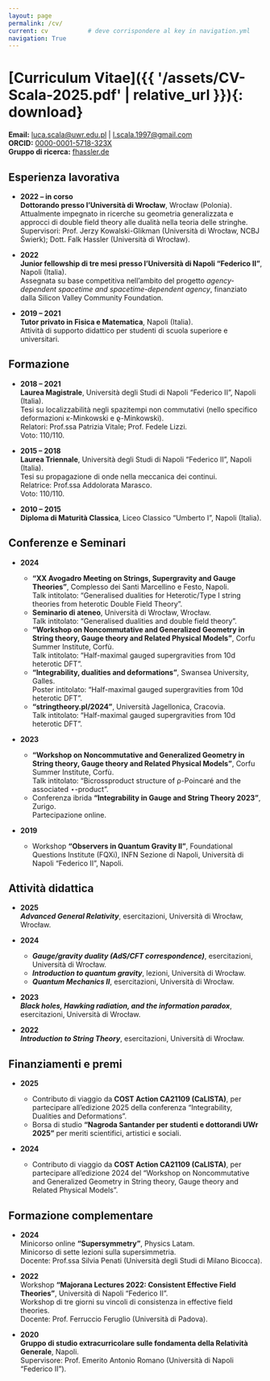 ```yaml
---
layout: page
permalink: /cv/
current: cv           # deve corrispondere al key in navigation.yml
navigation: True
---
```


# [Curriculum Vitae]({{ '/assets/CV-Scala-2025.pdf' | relative_url }}){: download}

**Email:** [luca.scala@uwr.edu.pl](mailto:luca.scala@uwr.edu.pl) | [l.scala.1997@gmail.com](mailto:l.scala.1997@gmail.com)  
**ORCID:** [0000-0001-5718-323X](https://orcid.org/0000-0001-5718-323X)  
**Gruppo di ricerca:** [fhassler.de](https://www.fhassler.de/group)  

## Esperienza lavorativa

- **2022 – in corso**  
  **Dottorando presso l’Università di Wrocław**, Wrocław (Polonia).  
  Attualmente impegnato in ricerche su geometria generalizzata e approcci di double field theory alle dualità nella teoria delle stringhe.  
  Supervisori: Prof. Jerzy Kowalski-Glikman (Università di Wrocław, NCBJ Świerk); Dott. Falk Hassler (Università di Wrocław).

- **2022**  
  **Junior fellowship di tre mesi presso l’Università di Napoli “Federico II”**, Napoli (Italia).  
  Assegnata su base competitiva nell’ambito del progetto _agency-dependent spacetime and spacetime-dependent agency_, finanziato dalla Silicon Valley Community Foundation.

- **2019 – 2021**  
  **Tutor privato in Fisica e Matematica**, Napoli (Italia).  
  Attività di supporto didattico per studenti di scuola superiore e universitari.

## Formazione

- **2018 – 2021**  
  **Laurea Magistrale**, Università degli Studi di Napoli “Federico II”, Napoli (Italia).  
  Tesi su localizzabilità negli spazitempi non commutativi (nello specifico deformazioni κ-Minkowski e ϱ-Minkowski).  
  Relatori: Prof.ssa Patrizia Vitale; Prof. Fedele Lizzi.  
  Voto: 110/110.

- **2015 – 2018**  
  **Laurea Triennale**, Università degli Studi di Napoli “Federico II”, Napoli (Italia).  
  Tesi su propagazione di onde nella meccanica dei continui.  
  Relatrice: Prof.ssa Addolorata Marasco.  
  Voto: 110/110.

- **2010 – 2015**  
  **Diploma di Maturità Classica**, Liceo Classico “Umberto I”, Napoli (Italia).

## Conferenze e Seminari

- **2024**  
  - **“XX Avogadro Meeting on Strings, Supergravity and Gauge Theories”**, Complesso dei Santi Marcellino e Festo, Napoli.  
    Talk intitolato: “Generalised dualities for Heterotic/Type I string theories from heterotic Double Field Theory”.  
  - **Seminario di ateneo**, Università di Wrocław, Wrocław.  
    Talk intitolato: “Generalised dualities and double field theory”.  
  - **“Workshop on Noncommutative and Generalized Geometry in String theory, Gauge theory and Related Physical Models”**, Corfu Summer Institute, Corfù.  
    Talk intitolato: “Half-maximal gauged supergravities from 10d heterotic DFT”.  
  - **“Integrability, dualities and deformations”**, Swansea University, Galles.  
    Poster intitolato: “Half-maximal gauged supergravities from 10d heterotic DFT”.  
  - **“stringtheory.pl/2024”**, Università Jagellonica, Cracovia.  
    Talk intitolato: “Half-maximal gauged supergravities from 10d heterotic DFT”.

- **2023**  
  - **“Workshop on Noncommutative and Generalized Geometry in String theory, Gauge theory and Related Physical Models”**, Corfu Summer Institute, Corfù.  
    Talk intitolato: “Bicrossproduct structure of ρ-Poincaré and the associated ⋆-product”.  
  - Conferenza ibrida **“Integrability in Gauge and String Theory 2023”**, Zurigo.  
    Partecipazione online.

- **2019**  
  - Workshop **“Observers in Quantum Gravity II”**, Foundational Questions Institute (FQXi), INFN Sezione di Napoli, Università di Napoli “Federico II”, Napoli.

## Attività didattica

- **2025**  
  **_Advanced General Relativity_**, esercitazioni, Università di Wrocław, Wrocław.

- **2024**  
  - **_Gauge/gravity duality (AdS/CFT correspondence)_**, esercitazioni, Università di Wrocław. 
  - **_Introduction to quantum gravity_**, lezioni, Università di Wrocław.  
  - **_Quantum Mechanics II_**, esercitazioni, Università di Wrocław.

- **2023**  
  **_Black holes, Hawking radiation, and the information paradox_**, esercitazioni, Università di Wrocław.

- **2022**  
  **_Introduction to String Theory_**, esercitazioni, Università di Wrocław.

## Finanziamenti e premi

- **2025**  
  - Contributo di viaggio da **COST Action CA21109 (CaLISTA)**, per partecipare all’edizione 2025 della conferenza “Integrability, Dualities and Deformations”.  
  - Borsa di studio **“Nagroda Santander per studenti e dottorandi UWr 2025”** per meriti scientifici, artistici e sociali.

- **2024**  
  - Contributo di viaggio da **COST Action CA21109 (CaLISTA)**, per partecipare all’edizione 2024 del “Workshop on Noncommutative and Generalized Geometry in String theory, Gauge theory and Related Physical Models”.

## Formazione complementare

- **2024**  
  Minicorso online **“Supersymmetry”**, Physics Latam.  
  Minicorso di sette lezioni sulla supersimmetria.  
  Docente: Prof.ssa Silvia Penati (Università degli Studi di Milano Bicocca).

- **2022**  
  Workshop **“Majorana Lectures 2022: Consistent Effective Field Theories”**, Università di Napoli “Federico II”.  
  Workshop di tre giorni su vincoli di consistenza in effective field theories.  
  Docente: Prof. Ferruccio Feruglio (Università di Padova).

- **2020**  
  **Gruppo di studio extracurricolare sulle fondamenta della Relatività Generale**, Napoli.  
  Supervisore: Prof. Emerito Antonio Romano (Università di Napoli “Federico II”).
